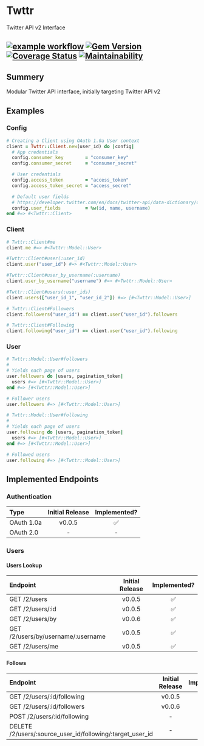 # Twttr
Twitter API v2 Interface

[![example workflow](https://github.com/robertodecurnex/twttr/actions/workflows/test.yml/badge.svg)](https://github.com/robertodecurnex/twttr/actions/workflows/test.yml)
[![Gem Version](https://badge.fury.io/rb/twttr.svg)](https://rubygems.org/gems/twttr)
[![Coverage Status](https://coveralls.io/repos/github/robertodecurnex/twttr/badge.svg?branch=master)](https://coveralls.io/github/robertodecurnex/twttr?branch=master)
[![Maintainability](https://api.codeclimate.com/v1/badges/22a43fe43bc5a038854e/maintainability)](https://codeclimate.com/github/robertodecurnex/twttr/maintainability)
-----

## Summery
Modular Twitter API interface, initially targeting Twitter API v2

## Examples

### Config
```ruby
# Creating a Client using OAuth 1.0a User context
client = Twttr::Client.new(user_id) do |config|
  # App credentials
  config.consumer_key        = "consumer_key"
  config.consumer_secret     = "consumer_secret"

  # User credentials
  config.access_token        = "access_token"
  config.access_token_secret = "access_secret"

  # Default user fields
  # https://developer.twitter.com/en/docs/twitter-api/data-dictionary/object-model/user
  config.user_fields         = %w(id, name, username)
end #=> #<Twttr::Client>
```

### Client
```ruby
# Twttr::Client#me
client.me #=> #<Twttr::Model::User>

#Twttr::Client#user(:user_id)
client.user("user_id") #=> #<Twttr::Model::User>

#Twttr::Client#user_by_username(:username)
client.user_by_username("username") #=> #<Twttr::Model::User>

#Twttr::Client#users(:user_ids)
client.users(["user_id_1", "user_id_2"]) #=> [#<Twttr::Model::User>]

# Twttr::Client#Followers
client.followers("user_id") == client.user("user_id").followers

# Twttr::Client#Following
client.following("user_id") == client.user("user_id").following
```
### User
```ruby
# Twttr::Model::User#followers
#
# Yields each page of users
user.followers do |users, pagination_token|
  users #=> [#<Twttr::Model::User>]
end #=> [#<Twttr::Model::User>]

# Follower users
user.followers #=> [#<Twttr::Model::User>]

# Twttr::Model::User#following
#
# Yields each page of users
user.following do |users, pagination_token|
  users #=> [#<Twttr::Model::User>]
end #=> [#<Twttr::Model::User>]

# Followed users
user.following #=> [#<Twttr::Model::User>]
```

## Implemented Endpoints

### Authentication

|Type       |Initial Release  |Implemented?       |
|:---       |:---:            |:---:              |
|OAuth 1.0a |v0.0.5           |:white_check_mark: |
|OAuth 2.0  |-                |-                  |

### Users

#### Users Lookup

|Endpoint                           |Initial Release  |Implemented?       |
|:---                               |:---:            |:---:              |
|GET /2/users                       |v0.0.5           |:white_check_mark: |
|GET /2/users/:id                   |v0.0.5           |:white_check_mark: |
|GET /2/users/by                    |v0.0.6           |:white_check_mark: |
|GET /2/users/by/username/:username |v0.0.5           |:white_check_mark: |
|GET /2/users/me                    |v0.0.5           |:white_check_mark: |

#### Follows

|Endpoint                                                   |Initial Release  |Implemented?       |
|:---                                                       |:---:            |:---:              |
|GET /2/users/:id/following                                 |v0.0.5           |:white_check_mark: |
|GET /2/users/:id/followers                                 |v0.0.6           |:white_check_mark: |
|POST /2/users/:id/following                                |-                |-                  |
|DELETE /2/users/:source_user_id/following/:target_user_id  |-                |-                  |
